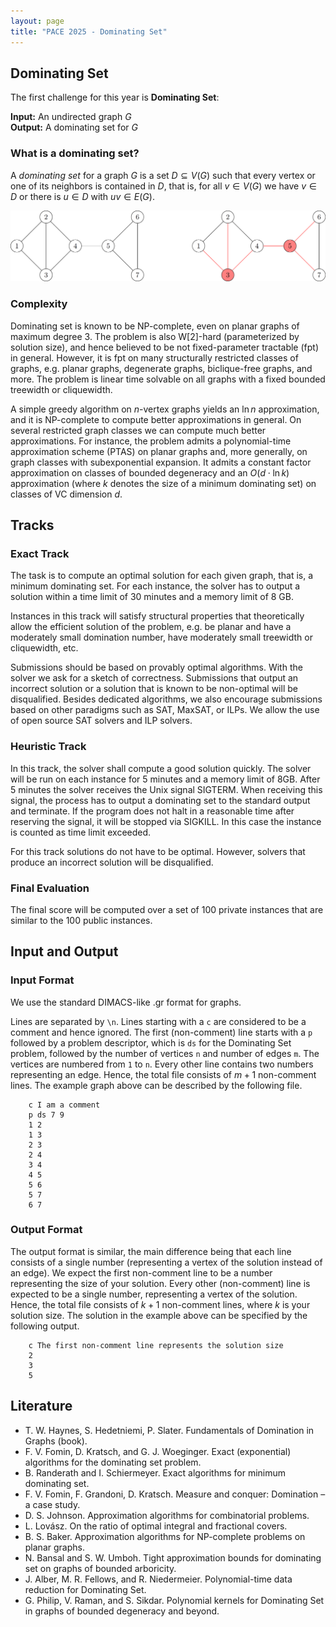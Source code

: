 ```yaml
---
layout: page 
title: "PACE 2025 - Dominating Set"
---
```


## Dominating Set

The first challenge for this year is **Dominating Set**:

**Input:** An undirected graph $G$ <br/>
**Output:** A dominating set for $G$

### What is a dominating set?

A _dominating set_ for a graph $G$ is a set $D \subseteq V(G)$ such that every vertex or one of its neighbors is contained in $D$, that is, for all $v \in V(G)$ we have $v \in D$ or there is $u \in D$ with $uv \in E(G)$.

![Example](/2025/img/example_ds.png)

### Complexity

Dominating set is known to be NP-complete, even on planar graphs of maximum degree $3$. 
The problem is also W$[2]$-hard (parameterized by solution size), and hence believed to be not fixed-parameter tractable (fpt) in general. 
However, it is fpt on many structurally restricted classes of graphs, e.g. planar graphs, degenerate graphs, biclique-free graphs, and more. 
The problem is linear time solvable on all graphs with a fixed bounded treewidth or cliquewidth. 

A simple greedy algorithm on $n$-vertex graphs yields an $\ln n$ approximation, and it is NP-complete to compute better approximations in general. 
On several restricted graph classes we can compute much better approximations. 
For instance, the problem admits a polynomial-time approximation scheme
(PTAS) on planar graphs and, more generally, on graph classes with subexponential expansion. 
It admits a constant factor approximation on classes of bounded degeneracy and an $O(d\cdot \ln k)$ approximation (where $k$ denotes
the size of a minimum dominating set) on classes of VC dimension $d$. 


## Tracks

### Exact Track

The task is to compute an optimal solution for each given graph, that is, a minimum dominating set. For each instance, the solver has to output a solution within a time limit of 30 minutes and a memory limit of 8 GB.

Instances in this track will satisfy structural properties that theoretically allow the efficient solution of the problem, e.g. be planar and have a moderately small domination number, have moderately small treewidth or cliquewidth, etc. 

Submissions should be based on provably optimal algorithms. With the solver we ask for a sketch of correctness. Submissions that output an incorrect solution or a solution that is known to be non-optimal will be disqualified. Besides dedicated algorithms, we also encourage submissions based on other paradigms such as SAT, MaxSAT, or ILPs. We allow the use of open source SAT solvers and ILP solvers.

### Heuristic Track

In this track, the solver shall compute a good solution quickly. The solver will be run on each instance for 5 minutes and a memory limit of 8GB. After 5 minutes the solver receives the Unix signal SIGTERM. When receiving this signal, the process has to output a dominating set to the standard output and terminate. 
If the program does not halt in a reasonable time after reserving the signal, it will be stopped via SIGKILL. In this case the instance is counted as time limit exceeded. 

For this track solutions do not have to be optimal. However, solvers that produce an incorrect solution will be disqualified.

### Final Evaluation
The final score will be computed over a set of 100 private instances that are similar to the 100 public instances.

## Input and Output

### Input Format

We use the standard DIMACS-like .gr format for graphs. 

Lines are separated by `\n`. Lines starting with a `c` are considered to be a comment and hence ignored. The first (non-comment) line starts with a `p` followed by a problem descriptor, which is `ds` for the Dominating Set problem, followed by the number of vertices `n` and number of edges `m`.
The vertices are numbered from `1` to `n`.
Every other line contains two numbers representing an edge. Hence, the total file consists of $m+1$ non-comment lines.
The example graph above can be described by the following file.
```
    c I am a comment
    p ds 7 9
    1 2
    1 3
    2 3
    2 4
    3 4
    4 5
    5 6
    5 7
    6 7
```

### Output Format
The output format is similar, the main difference being that each line consists of a single number (representing a vertex of the solution instead of an edge).
We expect the first non-comment line to be a number representing the size of your solution. Every other (non-comment) line is expected to be a single number, representing a vertex of the solution.
Hence, the total file consists of $k+1$ non-comment lines, where $k$ is your solution size.
The solution in the example above can be specified by the following output.
```
    c The first non-comment line represents the solution size
    2
    3
    5
```

## Literature

- T. W. Haynes, S. Hedetniemi, P. Slater. Fundamentals of Domination in Graphs (book).
- F. V. Fomin, D. Kratsch, and G. J. Woeginger. Exact (exponential) algorithms for the dominating set problem.
- B. Randerath and I. Schiermeyer. Exact algorithms for minimum dominating set. 
- F. V. Fomin, F. Grandoni, D. Kratsch. Measure and conquer: Domination – a case study.
- D. S. Johnson. Approximation algorithms for combinatorial problems.
- L. Lovász. On the ratio of optimal integral and fractional covers.
- B. S. Baker. Approximation algorithms for NP-complete problems on planar graphs.
- N. Bansal and S. W. Umboh. Tight approximation bounds for dominating set on graphs of bounded arboricity.
- J. Alber, M. R. Fellows, and R. Niedermeier. Polynomial-time data reduction for Dominating Set. 
- G. Philip, V. Raman, and S. Sikdar. Polynomial kernels for Dominating Set in graphs of bounded
degeneracy and beyond.



